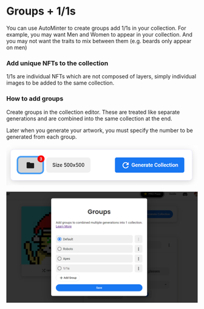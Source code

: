 # Groups + 1/1s

You can use AutoMinter to create groups add 1/1s in your collection. For example, you may want Men and Women to appear in your collection. And you may not want the traits to mix between them (e.g. beards only appear on men)

### Add unique NFTs to the collection

1/1s are individual NFTs which are not composed of layers, simply individual images to be added to the same collection.

### How to add groups

Create groups in the collection editor. These are treated like separate generations and are combined into the same collection at the end.

Later when you generate your artwork, you must specify the number to be generated from each group.

![](<../.gitbook/assets/image (10).png>)

![](<../.gitbook/assets/image (2).png>)
